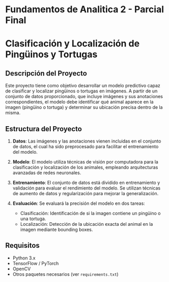 # Fundamentos de Analitica 2 - Parcial Final
# Clasificación y Localización de Pingüinos y Tortugas

## Descripción del Proyecto

Este proyecto tiene como objetivo desarrollar un modelo predictivo capaz de clasificar y localizar pingüinos o tortugas en imágenes. A partir de un conjunto de datos proporcionado, que incluye imágenes y sus anotaciones correspondientes, el modelo debe identificar qué animal aparece en la imagen (pingüino o tortuga) y determinar su ubicación precisa dentro de la misma.

## Estructura del Proyecto

1. **Datos**: Las imágenes y las anotaciones vienen incluidas en el conjunto de datos, el cual ha sido preprocesado para facilitar el entrenamiento del modelo.
   
2. **Modelo**: El modelo utiliza técnicas de visión por computadora para la clasificación y localización de los animales, empleando arquitecturas avanzadas de redes neuronales.
   
3. **Entrenamiento**: El conjunto de datos está dividido en entrenamiento y validación para evaluar el rendimiento del modelo. Se utilizan técnicas de aumento de datos y regularización para mejorar la generalización.

4. **Evaluación**: Se evaluará la precisión del modelo en dos tareas:
   - Clasificación: Identificación de si la imagen contiene un pingüino o una tortuga.
   - Localización: Detección de la ubicación exacta del animal en la imagen mediante bounding boxes.

## Requisitos

- Python 3.x
- TensorFlow / PyTorch
- OpenCV
- Otros paquetes necesarios (ver `requirements.txt`)

